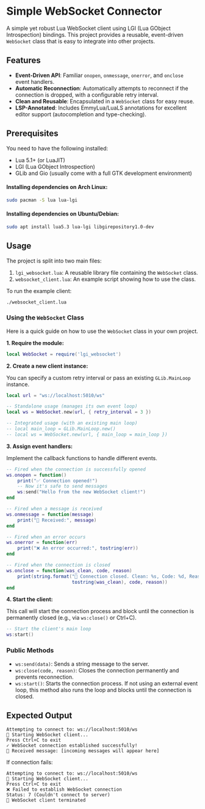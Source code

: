 # Simple WebSocket Connector

A simple yet robust Lua WebSocket client using LGI (Lua GObject Introspection) bindings. This project provides a reusable, event-driven `WebSocket` class that is easy to integrate into other projects.

## Features

- **Event-Driven API**: Familiar `onopen`, `onmessage`, `onerror`, and `onclose` event handlers.
- **Automatic Reconnection**: Automatically attempts to reconnect if the connection is dropped, with a configurable retry interval.
- **Clean and Reusable**: Encapsulated in a `WebSocket` class for easy reuse.
- **LSP-Annotated**: Includes EmmyLua/LuaLS annotations for excellent editor support (autocompletion and type-checking).

## Prerequisites

You need to have the following installed:

- Lua 5.1+ (or LuaJIT)
- LGI (Lua GObject Introspection)
- GLib and Gio (usually come with a full GTK development environment)

#### Installing dependencies on Arch Linux:

```bash
sudo pacman -S lua lua-lgi
```

#### Installing dependencies on Ubuntu/Debian:

```bash
sudo apt install lua5.3 lua-lgi libgirepository1.0-dev
```

## Usage

The project is split into two main files:

1.  `lgi_websocket.lua`: A reusable library file containing the `WebSocket` class.
2.  `websocket_client.lua`: An example script showing how to use the class.

To run the example client:

```bash
./websocket_client.lua
```

### Using the `WebSocket` Class

Here is a quick guide on how to use the `WebSocket` class in your own project.

**1. Require the module:**

```lua
local WebSocket = require('lgi_websocket')
```

**2. Create a new client instance:**

You can specify a custom retry interval or pass an existing `GLib.MainLoop` instance.

```lua
local url = "ws://localhost:5010/ws"

-- Standalone usage (manages its own event loop)
local ws = WebSocket.new(url, { retry_interval = 3 })

-- Integrated usage (with an existing main loop)
-- local main_loop = GLib.MainLoop.new()
-- local ws = WebSocket.new(url, { main_loop = main_loop })
```

**3. Assign event handlers:**

Implement the callback functions to handle different events.

```lua
-- Fired when the connection is successfully opened
ws.onopen = function()
    print("✅ Connection opened!")
    -- Now it's safe to send messages
    ws:send("Hello from the new WebSocket client!")
end

-- Fired when a message is received
ws.onmessage = function(message)
    print("📨 Received:", message)
end

-- Fired when an error occurs
ws.onerror = function(err)
    print("❌ An error occurred:", tostring(err))
end

-- Fired when the connection is closed
ws.onclose = function(was_clean, code, reason)
    print(string.format("🔌 Connection closed. Clean: %s, Code: %d, Reason: %s",
                        tostring(was_clean), code, reason))
end
```

**4. Start the client:**

This call will start the connection process and block until the connection is permanently closed (e.g., via `ws:close()` or Ctrl+C).

```lua
-- Start the client's main loop
ws:start()
```

### Public Methods

- `ws:send(data)`: Sends a string message to the server.
- `ws:close(code, reason)`: Closes the connection permanently and prevents reconnection.
- `ws:start()`: Starts the connection process. If not using an external event loop, this method also runs the loop and blocks until the connection is closed.

## Expected Output

```
Attempting to connect to: ws://localhost:5010/ws
🔄 Starting WebSocket client...
Press Ctrl+C to exit
✓ WebSocket connection established successfully!
📨 Received message: [incoming messages will appear here]
```

If connection fails:

```
Attempting to connect to: ws://localhost:5010/ws
🔄 Starting WebSocket client...
Press Ctrl+C to exit
❌ Failed to establish WebSocket connection
Status: 7 (Couldn't connect to server)
👋 WebSocket client terminated
```
